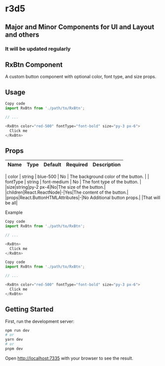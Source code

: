 # r3d5

## Major and Minor Components for UI and Layout and others

### It will be updated regularly

## RxBtn Component

A custom button component with optional color, font type, and size props.

## Usage

```javascript
Copy code
import RxBtn from './path/to/RxBtn';

// ...

<RxBtn color="red-500" fontType="font-bold" size="py-3 px-6">
  Click me
</RxBtn>
```

## Props

| Name | Type | Default | Required | Description |
| ---- | :--: | :-----: | :------: | :---------- |

| color | string | blue-500 | No | The background color of the button. |
| fontType | string | font-medium | No | The font type of the button. |
|size|string|py-2 px-4|No|The size of the button.|
|children|React.ReactNode|-|Yes|The content of the button.|
|props|React.ButtonHTMLAttributes<HTMLButtonElement>|-|No Additional button props.|
|That will be all|

Example

```javascript
Copy code
import RxBtn from './path/to/RxBtn';

// ...

<RxBtn>
  Click me
</RxBtn>
```

```javascript
Copy code
import RxBtn from './path/to/RxBtn';

// ...

<RxBtn color="red-500" fontType="font-bold" size="py-3 px-6">
  Click me
</RxBtn>
```

## Getting Started

First, run the development server:

```bash
npm run dev
# or
yarn dev
# or
pnpm dev
```

Open [http://localhost:7335](http://localhost:7335) with your browser to see the result.
